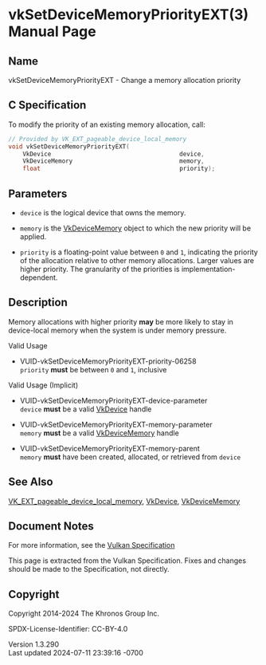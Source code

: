 # vkSetDeviceMemoryPriorityEXT(3) Manual Page

## Name

vkSetDeviceMemoryPriorityEXT - Change a memory allocation priority



## <a href="#_c_specification" class="anchor"></a>C Specification

To modify the priority of an existing memory allocation, call:

``` c
// Provided by VK_EXT_pageable_device_local_memory
void vkSetDeviceMemoryPriorityEXT(
    VkDevice                                    device,
    VkDeviceMemory                              memory,
    float                                       priority);
```

## <a href="#_parameters" class="anchor"></a>Parameters

- `device` is the logical device that owns the memory.

- `memory` is the [VkDeviceMemory](https://registry.khronos.org/vulkan/specs/1.3-extensions/man/html/VkDeviceMemory.html) object to which
  the new priority will be applied.

- `priority` is a floating-point value between `0` and `1`, indicating
  the priority of the allocation relative to other memory allocations.
  Larger values are higher priority. The granularity of the priorities
  is implementation-dependent.

## <a href="#_description" class="anchor"></a>Description

Memory allocations with higher priority **may** be more likely to stay
in device-local memory when the system is under memory pressure.

Valid Usage

- <a href="#VUID-vkSetDeviceMemoryPriorityEXT-priority-06258"
  id="VUID-vkSetDeviceMemoryPriorityEXT-priority-06258"></a>
  VUID-vkSetDeviceMemoryPriorityEXT-priority-06258  
  `priority` **must** be between `0` and `1`, inclusive

Valid Usage (Implicit)

- <a href="#VUID-vkSetDeviceMemoryPriorityEXT-device-parameter"
  id="VUID-vkSetDeviceMemoryPriorityEXT-device-parameter"></a>
  VUID-vkSetDeviceMemoryPriorityEXT-device-parameter  
  `device` **must** be a valid [VkDevice](https://registry.khronos.org/vulkan/specs/1.3-extensions/man/html/VkDevice.html) handle

- <a href="#VUID-vkSetDeviceMemoryPriorityEXT-memory-parameter"
  id="VUID-vkSetDeviceMemoryPriorityEXT-memory-parameter"></a>
  VUID-vkSetDeviceMemoryPriorityEXT-memory-parameter  
  `memory` **must** be a valid [VkDeviceMemory](https://registry.khronos.org/vulkan/specs/1.3-extensions/man/html/VkDeviceMemory.html)
  handle

- <a href="#VUID-vkSetDeviceMemoryPriorityEXT-memory-parent"
  id="VUID-vkSetDeviceMemoryPriorityEXT-memory-parent"></a>
  VUID-vkSetDeviceMemoryPriorityEXT-memory-parent  
  `memory` **must** have been created, allocated, or retrieved from
  `device`

## <a href="#_see_also" class="anchor"></a>See Also

[VK_EXT_pageable_device_local_memory](https://registry.khronos.org/vulkan/specs/1.3-extensions/man/html/VK_EXT_pageable_device_local_memory.html),
[VkDevice](https://registry.khronos.org/vulkan/specs/1.3-extensions/man/html/VkDevice.html), [VkDeviceMemory](https://registry.khronos.org/vulkan/specs/1.3-extensions/man/html/VkDeviceMemory.html)

## <a href="#_document_notes" class="anchor"></a>Document Notes

For more information, see the <a
href="https://registry.khronos.org/vulkan/specs/1.3-extensions/html/vkspec.html#vkSetDeviceMemoryPriorityEXT"
target="_blank" rel="noopener">Vulkan Specification</a>

This page is extracted from the Vulkan Specification. Fixes and changes
should be made to the Specification, not directly.

## <a href="#_copyright" class="anchor"></a>Copyright

Copyright 2014-2024 The Khronos Group Inc.

SPDX-License-Identifier: CC-BY-4.0

Version 1.3.290  
Last updated 2024-07-11 23:39:16 -0700

